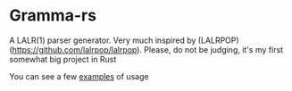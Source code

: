 # Gramma-rs

A LALR(1) parser generator. Very much inspired by (LALRPOP)(https://github.com/lalrpop/lalrpop). Please, do not be judging, it's my first somewhat big project in Rust

You can see a few [examples](https://github.com/EgorkaZ/gramma-rs-usage) of usage
